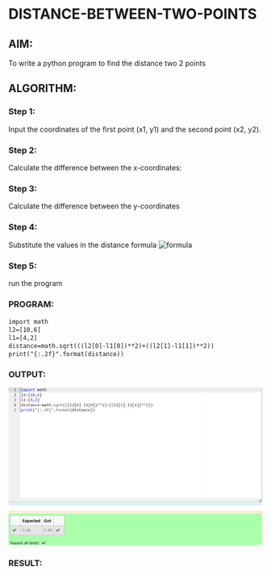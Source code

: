 # DISTANCE-BETWEEN-TWO-POINTS

## AIM:
To write a python program to find the distance two 2 points
## ALGORITHM:
### Step 1: 
Input the coordinates of the first point (x1, y1) and the second point (x2, y2).
### Step 2: 
 Calculate the difference between the x-coordinates: 
### Step 3: 
Calculate the difference between the y-coordinates
### Step 4: 
Substitute the values in the distance formula  ![formula](/formula.JPG)
### Step 5: 
run the program
### PROGRAM:
```
import math
l2=[10,6]
l1=[4,2]
distance=math.sqrt(((l2[0]-l1[0])**2)+((l2[1]-l1[1])**2))
print("{:.2f}".format(distance))
```
### OUTPUT:
![image](https://raw.githubusercontent.com/Girithickrohan/DISTANCE-BETWEEN-TWO-POINTS/main/Out.png)

### RESULT:
